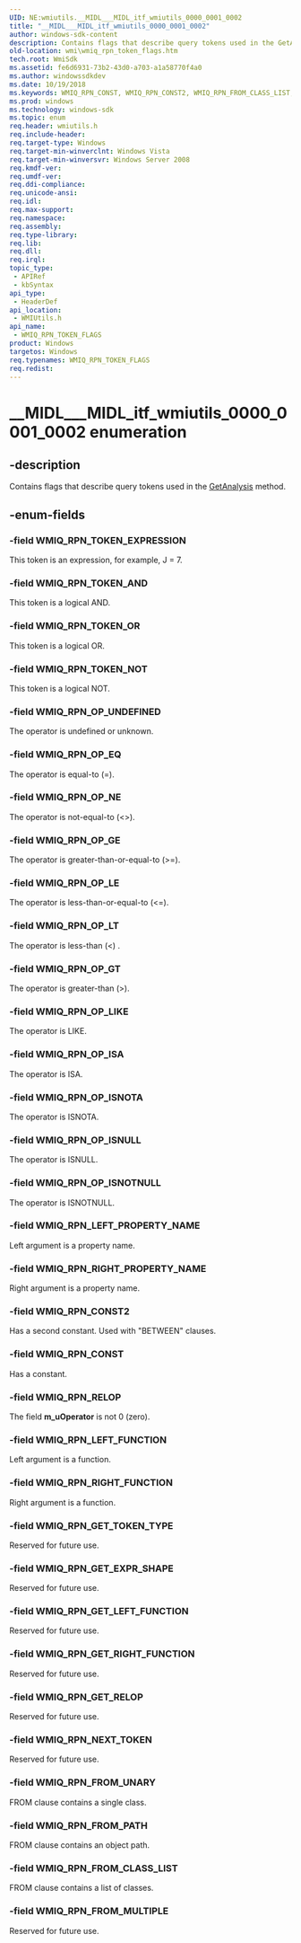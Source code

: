 ```yaml
---
UID: NE:wmiutils.__MIDL___MIDL_itf_wmiutils_0000_0001_0002
title: "__MIDL___MIDL_itf_wmiutils_0000_0001_0002"
author: windows-sdk-content
description: Contains flags that describe query tokens used in the GetAnalysis method.
old-location: wmi\wmiq_rpn_token_flags.htm
tech.root: WmiSdk
ms.assetid: fe6d6931-73b2-43d0-a703-a1a58770f4a0
ms.author: windowssdkdev
ms.date: 10/19/2018
ms.keywords: WMIQ_RPN_CONST, WMIQ_RPN_CONST2, WMIQ_RPN_FROM_CLASS_LIST, WMIQ_RPN_FROM_MULTIPLE, WMIQ_RPN_FROM_PATH, WMIQ_RPN_FROM_UNARY, WMIQ_RPN_GET_EXPR_SHAPE, WMIQ_RPN_GET_LEFT_FUNCTION, WMIQ_RPN_GET_RELOP, WMIQ_RPN_GET_RIGHT_FUNCTION, WMIQ_RPN_GET_TOKEN_TYPE, WMIQ_RPN_LEFT_FUNCTION, WMIQ_RPN_LEFT_PROPERTY_NAME, WMIQ_RPN_NEXT_TOKEN, WMIQ_RPN_OP_EQ, WMIQ_RPN_OP_GE, WMIQ_RPN_OP_GT, WMIQ_RPN_OP_ISA, WMIQ_RPN_OP_ISNOTA, WMIQ_RPN_OP_ISNOTNULL, WMIQ_RPN_OP_ISNULL, WMIQ_RPN_OP_LE, WMIQ_RPN_OP_LIKE, WMIQ_RPN_OP_LT, WMIQ_RPN_OP_NE, WMIQ_RPN_OP_UNDEFINED, WMIQ_RPN_RELOP, WMIQ_RPN_RIGHT_FUNCTION, WMIQ_RPN_RIGHT_PROPERTY_NAME, WMIQ_RPN_TOKEN_AND, WMIQ_RPN_TOKEN_EXPRESSION, WMIQ_RPN_TOKEN_FLAGS, WMIQ_RPN_TOKEN_FLAGS enumeration [Windows Management Instrumentation], WMIQ_RPN_TOKEN_NOT, WMIQ_RPN_TOKEN_OR, __MIDL___MIDL_itf_wmiutils_0000_0001_0002, wmi.wmiq_rpn_token_flags, wmiutils/WMIQ_RPN_CONST, wmiutils/WMIQ_RPN_CONST2, wmiutils/WMIQ_RPN_FROM_CLASS_LIST, wmiutils/WMIQ_RPN_FROM_MULTIPLE, wmiutils/WMIQ_RPN_FROM_PATH, wmiutils/WMIQ_RPN_FROM_UNARY, wmiutils/WMIQ_RPN_GET_EXPR_SHAPE, wmiutils/WMIQ_RPN_GET_LEFT_FUNCTION, wmiutils/WMIQ_RPN_GET_RELOP, wmiutils/WMIQ_RPN_GET_RIGHT_FUNCTION, wmiutils/WMIQ_RPN_GET_TOKEN_TYPE, wmiutils/WMIQ_RPN_LEFT_FUNCTION, wmiutils/WMIQ_RPN_LEFT_PROPERTY_NAME, wmiutils/WMIQ_RPN_NEXT_TOKEN, wmiutils/WMIQ_RPN_OP_EQ, wmiutils/WMIQ_RPN_OP_GE, wmiutils/WMIQ_RPN_OP_GT, wmiutils/WMIQ_RPN_OP_ISA, wmiutils/WMIQ_RPN_OP_ISNOTA, wmiutils/WMIQ_RPN_OP_ISNOTNULL, wmiutils/WMIQ_RPN_OP_ISNULL, wmiutils/WMIQ_RPN_OP_LE, wmiutils/WMIQ_RPN_OP_LIKE, wmiutils/WMIQ_RPN_OP_LT, wmiutils/WMIQ_RPN_OP_NE, wmiutils/WMIQ_RPN_OP_UNDEFINED, wmiutils/WMIQ_RPN_RELOP, wmiutils/WMIQ_RPN_RIGHT_FUNCTION, wmiutils/WMIQ_RPN_RIGHT_PROPERTY_NAME, wmiutils/WMIQ_RPN_TOKEN_AND, wmiutils/WMIQ_RPN_TOKEN_EXPRESSION, wmiutils/WMIQ_RPN_TOKEN_FLAGS, wmiutils/WMIQ_RPN_TOKEN_NOT, wmiutils/WMIQ_RPN_TOKEN_OR
ms.prod: windows
ms.technology: windows-sdk
ms.topic: enum
req.header: wmiutils.h
req.include-header: 
req.target-type: Windows
req.target-min-winverclnt: Windows Vista
req.target-min-winversvr: Windows Server 2008
req.kmdf-ver: 
req.umdf-ver: 
req.ddi-compliance: 
req.unicode-ansi: 
req.idl: 
req.max-support: 
req.namespace: 
req.assembly: 
req.type-library: 
req.lib: 
req.dll: 
req.irql: 
topic_type:
 - APIRef
 - kbSyntax
api_type:
 - HeaderDef
api_location:
 - WMIUtils.h
api_name:
 - WMIQ_RPN_TOKEN_FLAGS
product: Windows
targetos: Windows
req.typenames: WMIQ_RPN_TOKEN_FLAGS
req.redist: 
---
```


# __MIDL___MIDL_itf_wmiutils_0000_0001_0002 enumeration


## -description


Contains flags that describe query tokens used in the <a href="https://msdn.microsoft.com/06cd2593-58f5-46b9-9100-debad0280d90">GetAnalysis</a> method. 


## -enum-fields




### -field WMIQ_RPN_TOKEN_EXPRESSION

This token is an expression, for example, J = 7.


### -field WMIQ_RPN_TOKEN_AND

This token is a logical AND.


### -field WMIQ_RPN_TOKEN_OR

This token is a logical OR.


### -field WMIQ_RPN_TOKEN_NOT

This token is a logical NOT.


### -field WMIQ_RPN_OP_UNDEFINED

The operator is undefined or unknown.


### -field WMIQ_RPN_OP_EQ

The operator is  equal-to  (=).


### -field WMIQ_RPN_OP_NE

The operator is  not-equal-to  (&lt;&gt;).


### -field WMIQ_RPN_OP_GE

The operator is  greater-than-or-equal-to  (&gt;=).


### -field WMIQ_RPN_OP_LE

The operator is  less-than-or-equal-to  (&lt;=).


### -field WMIQ_RPN_OP_LT

The operator is  less-than (&lt;) .


### -field WMIQ_RPN_OP_GT

The operator is  greater-than  (&gt;).


### -field WMIQ_RPN_OP_LIKE

The operator is  LIKE.


### -field WMIQ_RPN_OP_ISA

The operator is  ISA.


### -field WMIQ_RPN_OP_ISNOTA

The operator is  ISNOTA.


### -field WMIQ_RPN_OP_ISNULL

The operator is  ISNULL.


### -field WMIQ_RPN_OP_ISNOTNULL

The operator is  ISNOTNULL.


### -field WMIQ_RPN_LEFT_PROPERTY_NAME

Left argument is a property name.


### -field WMIQ_RPN_RIGHT_PROPERTY_NAME

Right argument is a property name.


### -field WMIQ_RPN_CONST2

Has a second constant. Used with "BETWEEN" clauses.


### -field WMIQ_RPN_CONST

Has a constant.


### -field WMIQ_RPN_RELOP

The field <b>m_uOperator</b> is not 0 (zero).


### -field WMIQ_RPN_LEFT_FUNCTION

Left argument is a function.


### -field WMIQ_RPN_RIGHT_FUNCTION

Right argument is a function.


### -field WMIQ_RPN_GET_TOKEN_TYPE

Reserved for future use.


### -field WMIQ_RPN_GET_EXPR_SHAPE

Reserved for future use.


### -field WMIQ_RPN_GET_LEFT_FUNCTION

Reserved for future use.


### -field WMIQ_RPN_GET_RIGHT_FUNCTION

Reserved for future use.


### -field WMIQ_RPN_GET_RELOP

Reserved for future use.


### -field WMIQ_RPN_NEXT_TOKEN

Reserved for future use.


### -field WMIQ_RPN_FROM_UNARY

FROM clause contains a single class.


### -field WMIQ_RPN_FROM_PATH

FROM clause contains an object path.


### -field WMIQ_RPN_FROM_CLASS_LIST

FROM clause contains a list of classes.


### -field WMIQ_RPN_FROM_MULTIPLE

Reserved for future use.

